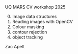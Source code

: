 UQ MARS CV workshop 2025

0. Image data structures
1. Reading images with OpenCV
2. Colour masking
3. contour rejection
4. object tracking

Zac Apelt
